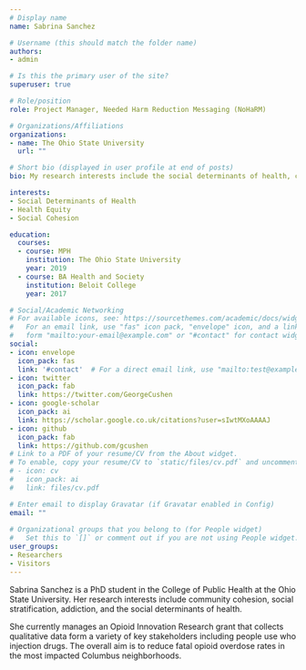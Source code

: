 ```yaml
---
# Display name
name: Sabrina Sanchez

# Username (this should match the folder name)
authors:
- admin

# Is this the primary user of the site?
superuser: true

# Role/position
role: Project Manager, Needed Harm Reduction Messaging (NoHaRM)

# Organizations/Affiliations
organizations:
- name: The Ohio State University
  url: ""

# Short bio (displayed in user profile at end of posts)
bio: My research interests include the social determinants of health, compounding social stratification across the life course, social cohesion, addiction, health equity, and community public health. 

interests:
- Social Determinants of Health
- Health Equity
- Social Cohesion 

education:
  courses:
  - course: MPH
    institution: The Ohio State University
    year: 2019
  - course: BA Health and Society
    institution: Beloit College
    year: 2017

# Social/Academic Networking
# For available icons, see: https://sourcethemes.com/academic/docs/widgets/#icons
#   For an email link, use "fas" icon pack, "envelope" icon, and a link in the
#   form "mailto:your-email@example.com" or "#contact" for contact widget.
social:
- icon: envelope
  icon_pack: fas
  link: '#contact'  # For a direct email link, use "mailto:test@example.org".
- icon: twitter
  icon_pack: fab
  link: https://twitter.com/GeorgeCushen
- icon: google-scholar
  icon_pack: ai
  link: https://scholar.google.co.uk/citations?user=sIwtMXoAAAAJ
- icon: github
  icon_pack: fab
  link: https://github.com/gcushen
# Link to a PDF of your resume/CV from the About widget.
# To enable, copy your resume/CV to `static/files/cv.pdf` and uncomment the lines below.  
# - icon: cv
#   icon_pack: ai
#   link: files/cv.pdf

# Enter email to display Gravatar (if Gravatar enabled in Config)
email: ""
  
# Organizational groups that you belong to (for People widget)
#   Set this to `[]` or comment out if you are not using People widget.  
user_groups:
- Researchers
- Visitors
---
```


Sabrina Sanchez is a PhD student in the College of Public Health at the Ohio State University. Her research interests include community cohesion, social stratification, addiction, and the social determinants of health. 

She currently manages an Opioid Innovation Research grant that collects qualitative data form a variety of key stakeholders including people use who injection drugs. The overall aim is to reduce fatal opioid overdose rates in the most impacted Columbus neighborhoods. 
 
